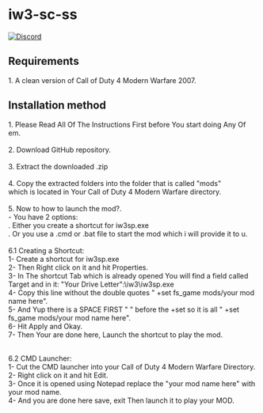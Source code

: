 # iw3-sc-ss
<a href="https://discord.gg/CHZea8zvBG" rel="nofollow"><img src="https://camo.githubusercontent.com/59577016fabd1d32fd232283ef81c07b381c74614d75d47556307a8efb44ba60/68747470733a2f2f696d672e736869656c64732e696f2f646973636f72642f3732353035373838363935383338373339333f6c6162656c3d446973636f7264266c6f676f3d646973636f7264" alt="Discord" data-canonical-src="https://img.shields.io/discord/725057886958387393?label=Discord&amp;logo=discord" style="max-width: 100%;"></a>


<h2>Requirements</h2>
1. A clean version of Call of Duty 4 Modern Warfare 2007.

<h2>Installation method</h2>
1. Please Read All Of The Instructions First before You start doing Any Of em.<br><br>
2. Download GitHub repository.<br><br>
3. Extract the downloaded .zip<br><br>
4. Copy the extracted folders into the folder that is called "mods"<br>which is located in Your Call of Duty 4 Modern Warfare directory.<br><br>
5. Now to how to launch the mod?.<br>
      - You have 2 options:<br>
      . Either you create a shortcut for iw3sp.exe<br>
      . Or you use a .cmd or .bat file to start the mod which i will provide it to u.<br><br>
6.1 Creating a Shortcut:<br>
1- Create a shortcut for iw3sp.exe<br>
2- Then Right click on it and hit Properties.<br>
3- In The shortcut Tab which is already opened You will find a field called Target and in it: "Your Drive Letter":\iw3\iw3sp.exe<br>
4- Copy this line without the double quotes " +set fs_game mods/your mod name here".<br>
5- And Yup there is a SPACE FIRST " " before the +set so it is all " +set fs_game mods/your mod name here".<br>
6- Hit Apply and Okay.<br>
7- Then Your are done here, Launch the shortcut to play the mod.<br><br>

6.2 CMD Launcher:<br>
1- Cut the CMD launcher into your Call of Duty 4 Modern Warfare Directory.<br>
2- Right click on it and hit Edit.<br>
3- Once it is opened using Notepad replace the "your mod name here" with your mod name.<br>
4- And you are done here save, exit Then launch it to play your MOD.<br>
